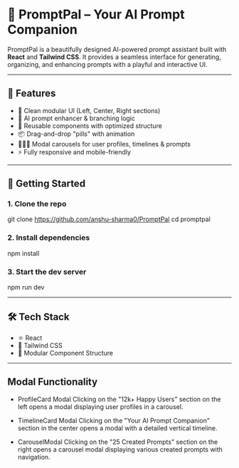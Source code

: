 # 🚀 PromptPal – Your AI Prompt Companion

PromptPal is a beautifully designed AI-powered prompt assistant built with **React** and **Tailwind CSS**. It provides a seamless interface for generating, organizing, and enhancing prompts with a playful and interactive UI.

---

## 🧩 Features

- 🎨 Clean modular UI (Left, Center, Right sections)
- 🧠 AI prompt enhancer & branching logic
- 🔁 Reusable components with optimized structure
- 📦 Drag-and-drop "pills" with animation
- 🧑‍🤝‍🧑 Modal carousels for user profiles, timelines & prompts
- ⚡️ Fully responsive and mobile-friendly

---

## 🚀 Getting Started

### 1. Clone the repo
git clone https://github.com/anshu-sharma0/PromptPal
cd promptpal


### 2. Install dependencies

npm install


### 3. Start the dev server

npm run dev

---

## 🛠 Tech Stack
- ⚛️ React
- 💨 Tailwind CSS
- 🧱 Modular Component Structure

---

## Modal Functionality

- ProfileCard Modal
    Clicking on the "12k+ Happy Users" section on the left opens a modal displaying user profiles in a carousel.

- TimelineCard Modal
    Clicking on the "Your AI Prompt Companion" section in the center opens a modal with a detailed vertical timeline.

- CarouselModal
    Clicking on the "25 Created Prompts" section on the right opens a carousel modal displaying various created prompts with navigation.
